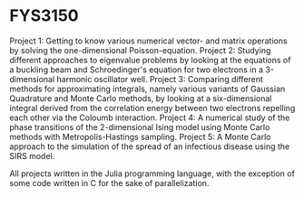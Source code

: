 # FYS3150

Project 1: Getting to know various numerical vector- and matrix operations by solving the one-dimensional Poisson-equation.
Project 2: Studying different approaches to eigenvalue problems by looking at the equations of a buckling beam and Schroedinger's equation for two electrons in a 3-dimensional harmonic oscillator well.
Project 3: Comparing different methods for approximating integrals, namely various variants of Gaussian Quadrature and Monte Carlo methods, by looking at a six-dimensional integral derived from the correlation energy between two electrons repelling each other via the Coloumb interaction.
Project 4: A numerical study of the phase transitions of the 2-dimensional Ising model using Monte Carlo methods with Metropolis-Hastings sampling.
Project 5: A Monte Carlo approach to the simulation of the spread of an infectious disease using the SIRS model.

All projects written in the Julia programming language, with the exception of some code written in C for the sake of parallelization.